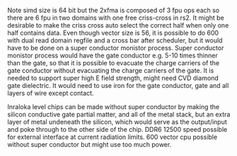 Note simd size is 64 bit but the 2xfma is composed of 3 fpu ops each so there are 6 fpu in two domains with one free criss-cross in rs2.
It might be desirable to make the criss cross auto select the correct half when only one half contains data.
Even though vector size is 56, it is possible to do 600 with dual read domain regfile and a cross bar after scheduler, but it would have
to be done on a super conductor monistor process.
Super conductor monistor process would have the gate conductor e.g. 5-10 times thinner than the gate, so that it is possible to evacuate the charge carriers of the gate conductor without evacuating the 
charge carriers of the gate.
It is needed to support super high E field strength, might need CVD diamond gate dielectric.
It would need to use iron for the gate conductor, gate and all layers of wire except contact.

Inraloka level chips can be made without super conductor by making the silicon conductive gate partial matter, and all of the metal stack, but an extra layer of metal undeneath the silicon, which would serve as the output/input and poke through to the other side of the chip.
DDR6 12500 speed possible for external interface at current radiation limits.
600 vector cpu possible without super conductor but might use too much power.
